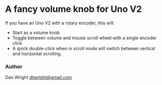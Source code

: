 # A fancy volume knob for Uno V2
If you have an Uno V2 with a rotary encoder, this will:
* Start as a volume knob
* Toggle between volume and mouse scroll wheel with a single encoder click
* A quick double-click when in scroll mode will switch between vertical and horizontal scrolling.

### Author
Dan Wright <dtwright@gmail.com>
